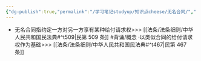 ```yaml
---
{"dg-publish":true,"permalink":"/学习笔记studyup/知识点cheese/无名合同/","dgPassFrontmatter":true,"noteIcon":"","created":"2024-07-13T20:38:10.904+08:00","updated":"2024-09-30T11:34:43.552+08:00"}
---
```


- 无名合同指约定一方对另一方享有某种给付请求权>>> [[法条/法条细则/中华人民共和国民法典#^t509\|民第 509 条]] #背诵/概念 
·以类似合同的给付请求权作为基础>>> [[法条/法条细则/中华人民共和国民法典#^t467\|民第 467 条]]